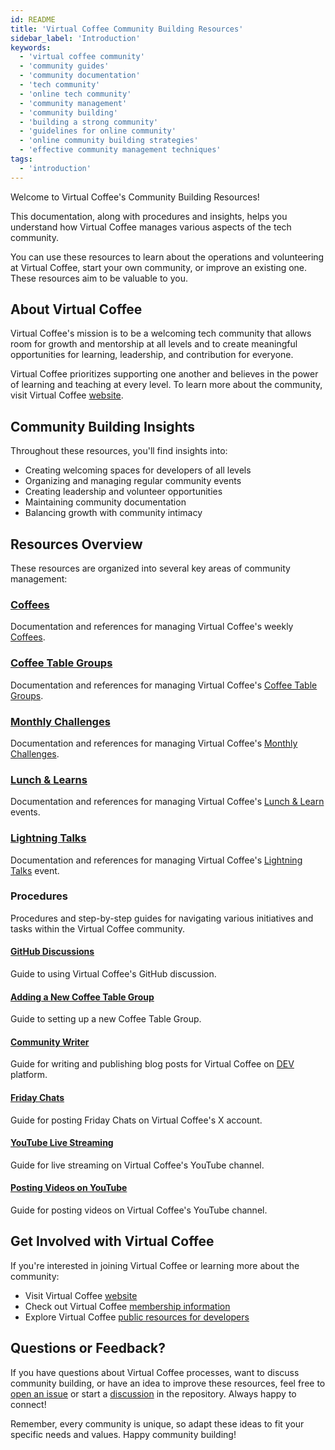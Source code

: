 ```yaml
---
id: README
title: 'Virtual Coffee Community Building Resources'
sidebar_label: 'Introduction'
keywords:
  - 'virtual coffee community'
  - 'community guides'
  - 'community documentation'
  - 'tech community'
  - 'online tech community'
  - 'community management'
  - 'community building'
  - 'building a strong community'
  - 'guidelines for online community'
  - 'online community building strategies'
  - 'effective community management techniques'
tags:
  - 'introduction'
---
```


Welcome to Virtual Coffee's Community Building Resources!

This documentation, along with procedures and insights, helps you understand how Virtual Coffee manages various aspects of the tech community.

You can use these resources to learn about the operations and volunteering at Virtual Coffee, start your own community, or improve an existing one. These resources aim to be valuable to you.

## About Virtual Coffee

Virtual Coffee's mission is to be a welcoming tech community that allows room for growth and mentorship at all levels and to create meaningful opportunities for learning, leadership, and contribution for everyone.

Virtual Coffee prioritizes supporting one another and believes in the power of learning and teaching at every level. To learn more about the community, visit Virtual Coffee [website](https://virtualcoffee.io/about).

## Community Building Insights

Throughout these resources, you'll find insights into:

- Creating welcoming spaces for developers of all levels
- Organizing and managing regular community events
- Creating leadership and volunteer opportunities
- Maintaining community documentation
- Balancing growth with community intimacy

## Resources Overview

These resources are organized into several key areas of community management:

### [Coffees](./coffees/README.md)

Documentation and references for managing Virtual Coffee's weekly [Coffees](https://virtualcoffee.io/resources/virtual-coffee-handbook/guides-to-virtual-coffee/what-to-expect-in-virtual-coffee#coffees-virtual-coffee-weekly-zoom-chats).

### [Coffee Table Groups](./coffee-table-groups/README.md)

Documentation and references for managing Virtual Coffee's [Coffee Table Groups](https://virtualcoffee.io/resources/virtual-coffee-handbook/guides-to-virtual-coffee/coffee-table-groups).

### [Monthly Challenges](./monthly-challenges/README.md)

Documentation and references for managing Virtual Coffee's [Monthly Challenges](https://virtualcoffee.io/resources/virtual-coffee-handbook/guides-to-virtual-coffee/monthly-challenges).

### [Lunch & Learns](./lunch-and-learns/README.md)

Documentation and references for managing Virtual Coffee's [Lunch & Learn](https://virtualcoffee.io/resources/virtual-coffee-handbook/guides-to-virtual-coffee/lunch-and-learns) events.

### [Lightning Talks](./lightning-talks/README.md)

Documentation and references for managing Virtual Coffee's [Lightning Talks](https://virtualcoffee.io/resources/virtual-coffee-handbook/guides-to-virtual-coffee/lightning-talk) event.

### Procedures

Procedures and step-by-step guides for navigating various initiatives and tasks within the Virtual Coffee community.

#### [GitHub Discussions](./procedures/github-discussions/vc-discussion-boards.md)

Guide to using Virtual Coffee's GitHub discussion.

#### [Adding a New Coffee Table Group](./procedures/new-coffee-table-group/add-coffee-table-group.md)

Guide to setting up a new Coffee Table Group.

#### [Community Writer](./procedures/community-writers/README.md)

Guide for writing and publishing blog posts for Virtual Coffee on [DEV](https://dev.to/virtualcoffee) platform.

#### [Friday Chats](./procedures/x/friday-chat-template.md)

Guide for posting Friday Chats on Virtual Coffee's X account.

#### [YouTube Live Streaming](./procedures/av/streaming.md)

Guide for live streaming on Virtual Coffee's YouTube channel.

#### [Posting Videos on YouTube](./procedures/av/youtube.md)

Guide for posting videos on Virtual Coffee's YouTube channel.

## Get Involved with Virtual Coffee

If you're interested in joining Virtual Coffee or learning more about the community:

- Visit Virtual Coffee [website](https://virtualcoffee.io)
- Check out Virtual Coffee [membership information](https://virtualcoffee.io/join)
- Explore Virtual Coffee [public resources for developers](https://virtualcoffee.io/resources)

## Questions or Feedback?

If you have questions about Virtual Coffee processes, want to discuss community building, or have an idea to improve these resources, feel free to [open an issue](https://github.com/Virtual-Coffee/VC-Community-Docs/issues/new/choose) or start a [discussion](https://github.com/Virtual-Coffee/VC-Community-Docs/discussions) in the repository. Always happy to connect!

Remember, every community is unique, so adapt these ideas to fit your specific needs and values. Happy community building!
